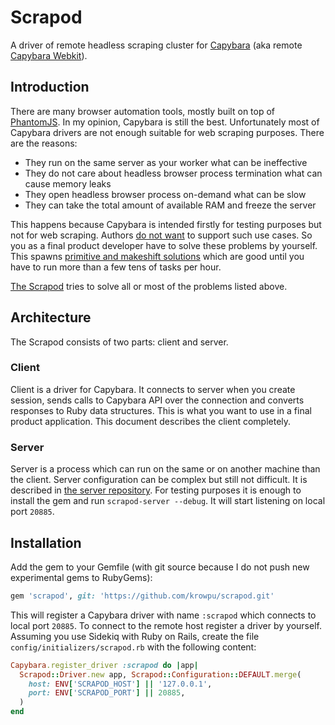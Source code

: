 Scrapod
=======

A driver of remote headless scraping cluster for
[Capybara](https://github.com/teamcapybara/capybara)
(aka remote [Capybara Webkit](https://github.com/thoughtbot/capybara-webkit)).

Introduction
------------

There are many browser automation tools, mostly built on top of
[PhantomJS](http://phantomjs.org).
In my opinion, Capybara is still the best. Unfortunately most of Capybara
drivers are not enough suitable for web scraping purposes.
There are the reasons:

* They run on the same server as your worker what can be ineffective
* They do not care about headless browser process termination what can cause memory leaks
* They open headless browser process on-demand what can be slow
* They can take the total amount of available RAM and freeze the server

This happens because Capybara is intended firstly for testing purposes
but not for web scraping. Authors
[do not want](https://github.com/thoughtbot/capybara-webkit/issues/147#issuecomment-137848937)
to support such use cases. So you as a final product developer have to solve
these problems by yourself. This spawns
[primitive and makeshift solutions](https://github.com/thoughtbot/capybara-webkit/issues/802#issuecomment-116195006)
which are good until you have to run more than a few tens of tasks per hour.

[The Scrapod](https://github.com/krowpu/scrapod)
tries to solve all or most of the problems listed above.

Architecture
------------

The Scrapod consists of two parts: client and server.

### Client

Client is a driver for Capybara. It connects to server when you create session,
sends calls to Capybara API over the connection and converts responses to Ruby
data structures. This is what you want to use in a final product application.
This document describes the client completely.

### Server

Server is a process which can run on the same or on another machine
than the client. Server configuration can be complex but still not difficult.
It is described in [the server repository](https://github.com/krowpu/scrapod-server).
For testing purposes it is enough to install the gem and run
`scrapod-server --debug`. It will start listening on local port `20885`.

Installation
------------

Add the gem to your Gemfile (with git source because I do not push new
experimental gems to RubyGems):

```ruby
gem 'scrapod', git: 'https://github.com/krowpu/scrapod.git'
```

This will register a Capybara driver with name `:scrapod` which connects
to local port `20885`. To connect to the remote host register a driver
by yourself. Assuming you use Sidekiq with Ruby on Rails, create the file
`config/initializers/scrapod.rb` with the following content:

```ruby
Capybara.register_driver :scrapod do |app|
  Scrapod::Driver.new app, Scrapod::Configuration::DEFAULT.merge(
    host: ENV['SCRAPOD_HOST'] || '127.0.0.1',
    port: ENV['SCRAPOD_PORT'] || 20885,
  )
end
```
